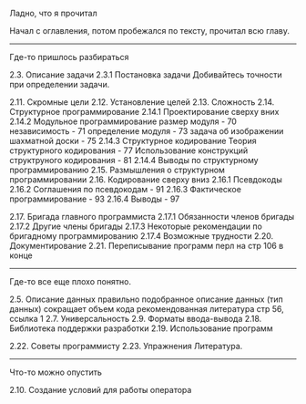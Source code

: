 Ладно, что я прочитал

Начал с оглавления, потом пробежался по тексту, прочитал всю главу.

---


Где-то пришлось разбираться

2.3. Описание задачи
    2.3.1 Постановка задачи
Добивайтесь точности при определении задачи.

2.11. Скромные цели
2.12. Установление целей
2.13. Сложность
2.14. Структурное программирование
      2.14.1 Проектирование сверху вних
      2.14.2 Модульное программирование
        размер модуля - 70
        независимость - 71
        определение модуля - 73
        задача об изображении шахматной доски - 75
      2.14.3 Структурное кодирование
        Теория структурного кодирования - 77
        Использование конструкций структруного кодирования - 81
      2.14.4 Выводы по структурному программированию
2.15. Размышления о	структурном	программировании 
2.16. Кодирование сверху вниз 
      2.16.1 Псевдокоды
      2.16.2 Соглашения по псевдокодам - 91
      2.16.3 Фактическое программирование - 93
      2.16.4 Выводы - 97

2.17. Бригада главного программиста
      2.17.1 Обязанности членов бригады
      2.17.2 Другие члены бригады
      2.17.3 Некоторые рекомендации по бригадному программированию
      2.17.4 Возможные трудности
2.20. Документирование
2.21. Переписывание программ 
    перл на стр 106 в конце

---

Где-то все еще плохо понятно.


2.5. Описание данных
правильно подобранное описание данных (тип данных) сокращает объем кода
рекомендованная литература стр 56, ссылка 1
2.7. Универсальность 
2.9. Форматы ввода-вывода
2.18. Библиотека поддержки разработки
2.19. Использование программ 

2.22. Советы программисту
2.23. Упражнения
Литература.


---

Что-то можно опустить

2.10. Создание условий для работы оператора
